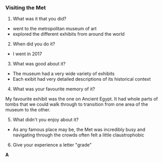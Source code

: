 ### Visiting the Met

1) What was it that you did?

- went to the metropolitan museum of art
- explored the different exhibits from around the world

2) When did you do it?

- I went in 2017

3) What was good about it?

- The museum had a very wide variety of exhibits
- Each exibit had very detailed descriptions of its historical context

4) What was your favourite memory of it?

<p>My favourite exhibit was the one on Ancient Egypt. It had whole parts of tombs that we could walk through to transition from one area of the museum to the other.</p>

5) What didn't you enjoy about it?

- As any famous place may be, the Met was incredibly busy and navigating through the crowds often felt a little claustrophobic

6) Give your experience a letter "grade"

**A**